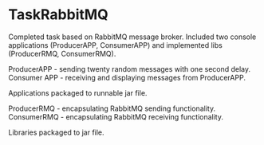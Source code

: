# TaskRabbitMQ

Completed task based on RabbitMQ message broker.
Included two console applications (ProducerAPP, ConsumerAPP)
 and implemented libs (ProducerRMQ, ConsumerRMQ).

ProducerAPP - sending twenty random messages with one second delay.
Consumer APP - receiving and displaying messages from ProducerAPP.

Applications packaged to runnable jar file.

ProducerRMQ - encapsulating RabbitMQ sending functionality.
ConsumerRMQ - encapsulating RabbitMQ receiving functionality.

Libraries packaged to jar file.
